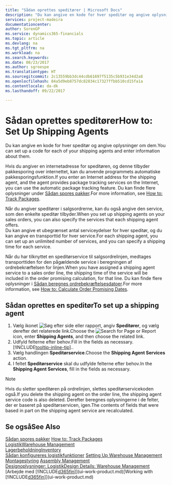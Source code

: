 ```yaml
---
title: "Sådan oprettes speditører | Microsoft Docs"
description: "Du kan angive en kode for hver speditør og angive oplysninger om dem."
services: project-madeira
documentationcenter: 
author: SorenGP
ms.service: dynamics365-financials
ms.topic: article
ms.devlang: na
ms.tgt_pltfrm: na
ms.workload: na
ms.search.keywords: 
ms.date: 08/23/2017
ms.author: sgroespe
ms.translationtype: HT
ms.sourcegitcommit: 2c13559bb3dc44cdb61697f5135c5b931e34d2a8
ms.openlocfilehash: 84a5d9eb8757dc82834c17327ffbb510cd15fa1a
ms.contentlocale: da-dk
ms.lasthandoff: 09/22/2017

---
```

# <a name="how-to-set-up-shipping-agents"></a><span data-ttu-id="0a56a-103">Sådan oprettes speditører</span><span class="sxs-lookup"><span data-stu-id="0a56a-103">How to: Set Up Shipping Agents</span></span>
<span data-ttu-id="0a56a-104">Du kan angive en kode for hver speditør og angive oplysninger om dem.</span><span class="sxs-lookup"><span data-stu-id="0a56a-104">You can set up a code for each of your shipping agents and enter information about them.</span></span>  

<span data-ttu-id="0a56a-105">Hvis du angiver en internetadresse for speditøren, og denne tilbyder pakkesporing over internettet, kan du anvende programmets automatiske pakkesporingsfunktion.</span><span class="sxs-lookup"><span data-stu-id="0a56a-105">If you enter an Internet address for the shipping agent, and the agent provides package tracking services on the Internet, you can use the automatic package tracking feature.</span></span> <span data-ttu-id="0a56a-106">Du kan finde flere oplysninger under [Sådan spores pakker](sales-how-track-packages.md).</span><span class="sxs-lookup"><span data-stu-id="0a56a-106">For more information, see [How to: Track Packages](sales-how-track-packages.md).</span></span>

<span data-ttu-id="0a56a-107">Når du angiver speditører i salgsordrerne, kan du også angive den service, som den enkelte speditør tilbyder.</span><span class="sxs-lookup"><span data-stu-id="0a56a-107">When you set up shipping agents on your sales orders, you can also specify the services that each shipping agent offers.</span></span>  
<span data-ttu-id="0a56a-108">Du kan angive et ubegrænset antal serviceydelser for hver speditør, og du kan angive en transporttid for hver service.</span><span class="sxs-lookup"><span data-stu-id="0a56a-108">For each shipping agent, you can set up an unlimited number of services, and you can specify a shipping time for each service.</span></span>  

<span data-ttu-id="0a56a-109">Når du har tilknyttet en speditørservice til salgsordrelinjen, medtages transporttiden for den pågældende service i beregningen af ordrebekræftelsen for linjen.</span><span class="sxs-lookup"><span data-stu-id="0a56a-109">When you have assigned a shipping agent service to a sales order line, the shipping time of the service will be included in the order promising calculation, for that line.</span></span> <span data-ttu-id="0a56a-110">Du kan finde flere oplysninger i [Sådan beregnes ordrebekræftelsesdatoer](sales-how-to-calculate-order-promising-dates.md).</span><span class="sxs-lookup"><span data-stu-id="0a56a-110">For more information, see [How to: Calculate Order Promising Dates](sales-how-to-calculate-order-promising-dates.md).</span></span>

## <a name="to-set-up-a-shipping-agent"></a><span data-ttu-id="0a56a-111">Sådan oprettes en speditør</span><span class="sxs-lookup"><span data-stu-id="0a56a-111">To set up a shipping agent</span></span>  
1.  <span data-ttu-id="0a56a-112">Vælg ikonet ![Søg efter side eller rapport](media/ui-search/search_small.png "Ikonet Søg efter side eller rapport"), angiv **Speditører**, og vælg derefter det relaterede link.</span><span class="sxs-lookup"><span data-stu-id="0a56a-112">Choose the ![Search for Page or Report](media/ui-search/search_small.png "Search for Page or Report icon") icon, enter **Shipping Agents**, and then choose the related link.</span></span>  
2.  <span data-ttu-id="0a56a-113">Udfyld felterne efter behov.</span><span class="sxs-lookup"><span data-stu-id="0a56a-113">Fill in the fields as necessary.</span></span> [!INCLUDE[tooltip-inline-tip](includes/tooltip-inline-tip_md.md)]<span data-ttu-id="0a56a-114">.</span><span class="sxs-lookup"><span data-stu-id="0a56a-114">.</span></span>  
3.  <span data-ttu-id="0a56a-115">Vælg handlingen **Speditørservice**.</span><span class="sxs-lookup"><span data-stu-id="0a56a-115">Choose the **Shipping Agent Services** action.</span></span>
4. <span data-ttu-id="0a56a-116">I feltet **Speditørservice** skal du udfylde felterne efter behov.</span><span class="sxs-lookup"><span data-stu-id="0a56a-116">In the **Shipping Agent Services**, fill in the fields as necessary.</span></span>

> [!NOTE]  
>  <span data-ttu-id="0a56a-117">Hvis du sletter speditøren på ordrelinjen, slettes speditørservicekoden også.</span><span class="sxs-lookup"><span data-stu-id="0a56a-117">If you delete the shipping agent on the order line, the shipping agent service code is also deleted.</span></span> <span data-ttu-id="0a56a-118">Derefter beregnes oplysningerne i de felter, der er baseret på speditørservicen, igen.</span><span class="sxs-lookup"><span data-stu-id="0a56a-118">The contents of fields that were based in part on the shipping agent service are recalculated.</span></span>  

## <a name="see-also"></a><span data-ttu-id="0a56a-119">Se også</span><span class="sxs-lookup"><span data-stu-id="0a56a-119">See Also</span></span>
<span data-ttu-id="0a56a-120">[Sådan spores pakker](sales-how-track-packages.md)  </span><span class="sxs-lookup"><span data-stu-id="0a56a-120">[How to: Track Packages](sales-how-track-packages.md)  </span></span>  
[<span data-ttu-id="0a56a-121">Logistik</span><span class="sxs-lookup"><span data-stu-id="0a56a-121">Warehouse Management</span></span>](warehouse-manage-warehouse.md)  
[<span data-ttu-id="0a56a-122">Lagerbeholdning</span><span class="sxs-lookup"><span data-stu-id="0a56a-122">Inventory</span></span>](inventory-manage-inventory.md)  
<span data-ttu-id="0a56a-123">[Sådan konfigureres logistikfunktioner](warehouse-setup-warehouse.md)   </span><span class="sxs-lookup"><span data-stu-id="0a56a-123">[Setting Up Warehouse Management](warehouse-setup-warehouse.md)   </span></span>  
<span data-ttu-id="0a56a-124">[Montagestyring](assembly-assemble-items.md)  </span><span class="sxs-lookup"><span data-stu-id="0a56a-124">[Assembly Management](assembly-assemble-items.md)  </span></span>  
[<span data-ttu-id="0a56a-125">Designoplysninger: Logistik</span><span class="sxs-lookup"><span data-stu-id="0a56a-125">Design Details: Warehouse Management</span></span>](design-details-warehouse-management.md)  
<span data-ttu-id="0a56a-126">[Arbejde med [!INCLUDE[d365fin](includes/d365fin_md.md)]](ui-work-product.md)</span><span class="sxs-lookup"><span data-stu-id="0a56a-126">[Working with [!INCLUDE[d365fin](includes/d365fin_md.md)]](ui-work-product.md)</span></span>  

